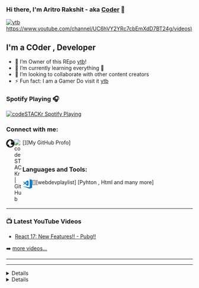 ### Hi there, I'm Aritro Rakshit - aka [Coder][ytb] 👋

[![ytb]https://www.youtube.com/channel/UC6hVY2YRc7cbEmXdD7BT24g/videos)](https://www.youtube.com/channel/UC6hVY2YRc7cbEmXdD7BT24g/videos)


## I'm a COder , Developer

- 🔭 I’m Owner of this REpo [ytb]!
- 🌱 I’m currently learning everything 🤣
- 👯 I’m looking to collaborate with other content creators
- ⚡ Fun fact: I am a Gamer Do visit it [ytb]
### Spotify Playing 🎧
[<img src="https://now-playing-Aritro rakshit.vercel.app/api/spotify-playing" alt="codeSTACKr Spotify Playing" width="350" />](https://open.spotify.com/user/qoza13yffhtep3yb3rohymdam)

### Connect with me:

[<img align="left" alt="Aritro rakshit" width="22px" src="https://raw.githubusercontent.com/iconic/open-iconic/master/svg/globe.svg" />][ytb]
[<img align="left" alt="codeSTACKr | GitHub" width="22px" src="https://github.com/aritro-rakshit" />][My GitHub Profo]


<br />

### Languages and Tools:

[<img align="left" alt="Visual Studio Code" width="26px" src="https://raw.githubusercontent.com/github/explore/80688e429a7d4ef2fca1e82350fe8e3517d3494d/topics/visual-studio-code/visual-studio-code.png" />][webdevplaylist]
[Pyhton , Html and many more]

<br />
<br />

---

### 📺 Latest YouTube Videos

<!-- YOUTUBE:START -->
- [React 17: New Features!! - Pubg!!](https://www.youtube.com/watch?v=jddr8sAIWPg)

<!-- YOUTUBE:END -->

➡️ [more videos...](https://www.youtube.com/channel/UC6hVY2YRc7cbEmXdD7BT24g)

---


---

<details>

</details>

<details>



</details>

[ytb]: https://www.youtube.com/channel/UC6hVY2YRc7cbEmXdD7BT24g
